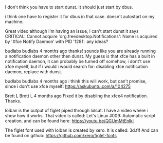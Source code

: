 I don't think you have to start dunst. It should just start by dbus.

i think one have to register it for dbus in that case. doesn't autostart on my machine.







Great video although i'm having an issue, I can't start dunst it says CRITICAL: Cannot acquire 'org.freedesktop.Notifications': Name is acquired by 'Xfce Notify Daemon' with PID '1281'. any ideas?


budlabs
budlabs
4 months ago
thanks! sounds like you are already running a notification daemon other then dunst. My guess is that xfce has a built in notification daemon, it can probably be turned off somehow, i dont't use xfce myself, but if i would i would search for: disabling xfce notification daemon, replace with dunst.


budlabs
budlabs
4 months ago
i think this will work, but can't promise, since i don't use xfce myself: https://askubuntu.com/a/104275


Brett L
Brett L
4 months ago
Fixed it by disabling the xfce4 notification. Thanks.










lolban is the output of figlet piped through lolcat. I have a video where i show how it works. That video is called: Let's Linux #009: Automatic script creation, and can be found here: https://youtu.be/QGUmMtEnIkI

The figlet font used with lolban is created by xero. It is called: 3d.flf
And can be found on github:
https://github.com/xero/figlet-fonts


















